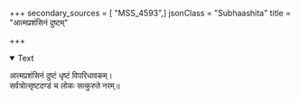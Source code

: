 +++
secondary_sources = [ "MSS_4593",]
jsonClass = "Subhaashita"
title = "आत्मप्रशंसिनं दुष्टम्"

+++

<details open><summary>Text</summary>

आत्मप्रशंसिनं दुष्टं धृष्टं विपरिधावकम्।  
सर्वत्रोत्सृष्टदण्डं च लोकः सत्कुरुते नरम्॥
</details>
